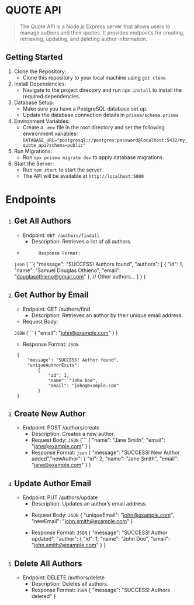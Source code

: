 # QUOTE API

> The Quote API is a Node.js Express server that allows users to manage authors and their quotes. It provides endpoints for creating, retrieving, updating, and deleting author information.

## Getting Started

1. Clone the Repository:
   - Clone this repository to your local machine using `git clone`
2. Install Dependencies:
   - Navigate to the project directory and run `npm install` to install the required dependencies.
3. Database Setup:
   - Make sure you have a PostgreSQL database set up.
   - Update the database connection details in `prisma/schema.prisma`
4. Environment Variables:
   - Create a `.env` file in the root directory and set the following environment variables:
     `DATABASE_URL="postgresql://postgres:password@localhost:5432/my_quote_api?schema=public"`
5. Run Migrations:
   - Run `npx prisma migrate dev` to apply database migrations.
6. Start the Server:
   - Run `npm start` to start the server.
   - The API will be available at `http://localhost:5000`

# Endpoints

1. ## Get All Authors 
    -   Endpoint: `GET /authors/findall`
           * Description: Retrieves a list of all authors.
    -           Response Format: 
    
    `json`
        (```{
                "message": "SUCCESS! Authors found",
                "authors": 
                    [
                        {
                            "id": 1,
                            "name": "Samuel Douglas Othieno",
                            "email": "douglasothieno@gmail.com"
                        },
                        // Other authors...
                    ] 
            }
        )

2. ## Get Author by Email
    - Endpoint: GET /authors/find
        * Description: Retrieves an author by their unique email address.
    -   Request Body:
    
    `JSON`
        (```
            {
                "email": "john@example.com"
            }
        )

    -    Response Format:
     `JSON`

          
        
        {
            "message": "SUCCESS! Author found",
            "uniqueAuthorExits":
                {
                    "id": 1,
                    "name": "John Doe",
                    "email": "john@example.com"
                }
        }

3. ## Create New Author
    - Endpoint: POST /authors/create
        * Description: Creates a new author.
        - Request Body:
            `JSON`
            (```
                {
                    "name": "Jane Smith",
                    "email": "jane@example.com"
                }
            )
        - Response Format:
            `json`
                {
                    "message": "SUCCESS! New Author added","newAuthor": 
                        { 
                            "id": 2,
                            "name": "Jane Smith",             "email": "jane@example.com"
                        }
                }

            
4. ## Update Author Email
    - Endpoint: PUT /authors/update
        * Description: Updates an author’s email address.
        - Request Body:
            `JSON`
                {
                    "uniqueEmail": "john@example.com",
                    "newEmail": "john.smith@example.com"
                }             

        - Response Format:
            `JSON`
                {
                    "message": "SUCCESS! Author updated", "author": 
                        {
                            "id": 1,
                            "name": "John Doe",
                            "email": "john.smith@example.com"
                        }
                }

5. ## Delete All Authors
    - Endpoint: DELETE /authors/delete
        * Description: Deletes all authors.
        - Response Format:
            `JSON`
                {
                    "message": "SUCCESS! Authors deleted"
                }












